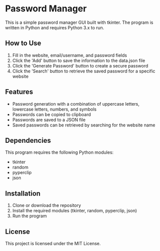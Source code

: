 # Password Manager

This is a simple password manager GUI built with tkinter. The program is written in Python and requires Python 3.x to run.

## How to Use

1. Fill in the website, email/username, and password fields
2. Click the 'Add' button to save the information to the data.json file
3. Click the 'Generate Password' button to create a secure password
4. Click the 'Search' button to retrieve the saved password for a specific website

## Features

- Password generation with a combination of uppercase letters, lowercase letters, numbers, and symbols
- Passwords can be copied to clipboard
- Passwords are saved to a JSON file
- Saved passwords can be retrieved by searching for the website name

## Dependencies

This program requires the following Python modules:

- tkinter
- random
- pyperclip
- json

## Installation

1. Clone or download the repository
2. Install the required modules (tkinter, random, pyperclip, json)
3. Run the program

## License

This project is licensed under the MIT License.
